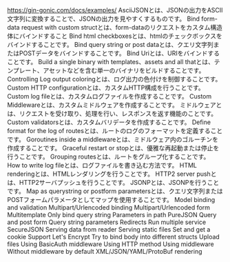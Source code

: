 https://gin-gonic.com/docs/examples/
AsciiJSONとは、JSONの出力をASCII文字列に変換することで、JSONの出力を見やすくするものです。
Bind form-data request with custom structとは、form-dataのリクエストをカスタム構造体にバインドすること
Bind html checkboxesとは、htmlのチェックボックスをバインドすることです。
Bind query string or post dataとは、クエリ文字列またはPOSTデータをバインドすることです。
Bind Uriとは、URIをバインドすることです。
Build a single binary with templates、assets and all thatとは、テンプレート、アセットなどを含む単一のバイナリをビルドすることです。
Controlling Log output coloringとは、ログ出力の色付けを制御することです。
Custom HTTP configurationとは、カスタムHTTP構成を行うことです。
Custom log fileとは、カスタムログファイルを作成することです。
Custom Middlewareとは、カスタムミドルウェアを作成することです。
ミドルウェアとは、リクエストを受け取り、処理を行い、レスポンスを返す機能のことです。
Custom validatorsとは、カスタムバリデータを作成することです。
Define format for the log of routesとは、ルートのログのフォーマットを定義することです。
Goroutines inside a middlewareとは、ミドルウェア内のゴルーチンを作成することです。
Graceful restart or stopとは、優雅な再起動または停止を行うことです。
Grouping routesとは、ルートをグループ化することです。
How to write log fileとは、ログファイルを書き込む方法です。
HTML renderingとは、HTMLレンダリングを行うことです。
HTTP2 server pushとは、HTTP2サーバプッシュを行うことです。
JSONPとは、JSONPを行うことです。
Map as querystring or postform parametersとは、クエリ文字列またはPOSTフォームパラメータとしてマップを使用することです。
Model binding and validation
Multipart/Urlencoded binding
Multipart/Urlencoded form
Multitemplate
Only bind query string
Parameters in path
PureJSON
Query and post form
Query string parameters
Redirects
Run multiple service
SecureJSON
Serving data from reader
Serving static files
Set and get a cookie
Support Let's Encrypt
Try to bind body into different structs
Upload files
Using BasicAuth middleware
Using HTTP method
Using middleware
Without middleware by default
XML/JSON/YAML/ProtoBuf rendering